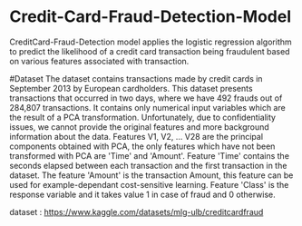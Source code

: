 # Credit-Card-Fraud-Detection-Model

CreditCard-Fraud-Detection model applies the logistic regression algorithm to predict the likelihood of a credit card transaction being fraudulent based on various features associated with transaction.

#Dataset
The dataset contains transactions made by credit cards in September 2013 by European cardholders.
This dataset presents transactions that occurred in two days, where we have 492 frauds out of 284,807 transactions.
It contains only numerical input variables which are the result of a PCA transformation. Unfortunately, due to confidentiality issues, we cannot provide the original features and more background information about the data. Features V1, V2, … V28 are the principal components obtained with PCA, the only features which have not been transformed with PCA are 'Time' and 'Amount'. Feature 'Time' contains the seconds elapsed between each transaction and the first transaction in the dataset. The feature 'Amount' is the transaction Amount, this feature can be used for example-dependant cost-sensitive learning. Feature 'Class' is the response variable and it takes value 1 in case of fraud and 0 otherwise.

dataset : https://www.kaggle.com/datasets/mlg-ulb/creditcardfraud
